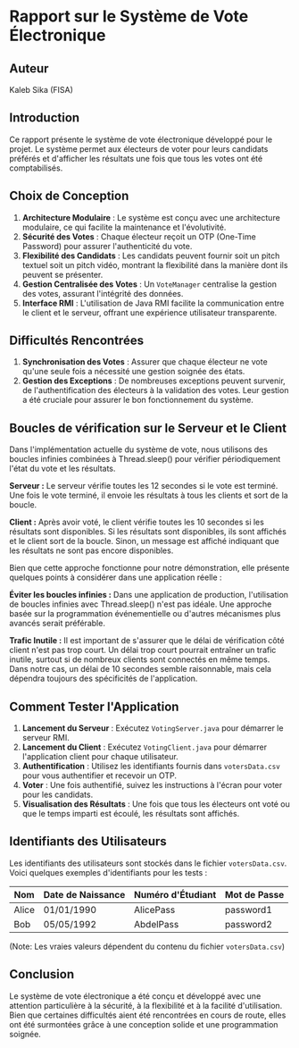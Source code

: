 # Rapport sur le Système de Vote Électronique

## Auteur
Kaleb Sika (FISA)

## Introduction

Ce rapport présente le système de vote électronique développé pour le projet. Le système permet aux électeurs de voter pour leurs candidats préférés et d'afficher les résultats une fois que tous les votes ont été comptabilisés.

## Choix de Conception

1. **Architecture Modulaire** : Le système est conçu avec une architecture modulaire, ce qui facilite la maintenance et l'évolutivité.
2. **Sécurité des Votes** : Chaque électeur reçoit un OTP (One-Time Password) pour assurer l'authenticité du vote.
3. **Flexibilité des Candidats** : Les candidats peuvent fournir soit un pitch textuel soit un pitch vidéo, montrant la flexibilité dans la manière dont ils peuvent se présenter.
4. **Gestion Centralisée des Votes** : Un `VoteManager` centralise la gestion des votes, assurant l'intégrité des données.
5. **Interface RMI** : L'utilisation de Java RMI facilite la communication entre le client et le serveur, offrant une expérience utilisateur transparente.

## Difficultés Rencontrées

1. **Synchronisation des Votes** : Assurer que chaque électeur ne vote qu'une seule fois a nécessité une gestion soignée des états.
2. **Gestion des Exceptions** : De nombreuses exceptions peuvent survenir, de l'authentification des électeurs à la validation des votes. Leur gestion a été cruciale pour assurer le bon fonctionnement du système.

## Boucles de vérification sur le Serveur et le Client
Dans l'implémentation actuelle du système de vote, nous utilisons des boucles infinies combinées à Thread.sleep() pour vérifier périodiquement l'état du vote et les résultats.

**Serveur :** Le serveur vérifie toutes les 12 secondes si le vote est terminé. Une fois le vote terminé, il envoie les résultats à tous les clients et sort de la boucle.

**Client :** Après avoir voté, le client vérifie toutes les 10 secondes si les résultats sont disponibles. Si les résultats sont disponibles, ils sont affichés et le client sort de la boucle. Sinon, un message est affiché indiquant que les résultats ne sont pas encore disponibles.

Bien que cette approche fonctionne pour notre démonstration, elle présente quelques points à considérer dans une application réelle :

**Éviter les boucles infinies :** Dans une application de production, l'utilisation de boucles infinies avec Thread.sleep() n'est pas idéale. Une approche basée sur la programmation événementielle ou d'autres mécanismes plus avancés serait préférable.

**Trafic Inutile :** Il est important de s'assurer que le délai de vérification côté client n'est pas trop court. Un délai trop court pourrait entraîner un trafic inutile, surtout si de nombreux clients sont connectés en même temps. Dans notre cas, un délai de 10 secondes semble raisonnable, mais cela dépendra toujours des spécificités de l'application.
## Comment Tester l'Application

1. **Lancement du Serveur** : Exécutez `VotingServer.java` pour démarrer le serveur RMI.
2. **Lancement du Client** : Exécutez `VotingClient.java` pour démarrer l'application client pour chaque utilisateur.
3. **Authentification** : Utilisez les identifiants fournis dans `votersData.csv` pour vous authentifier et recevoir un OTP.
4. **Voter** : Une fois authentifié, suivez les instructions à l'écran pour voter pour les candidats.
5. **Visualisation des Résultats** : Une fois que tous les électeurs ont voté ou que le temps imparti est écoulé, les résultats sont affichés.

## Identifiants des Utilisateurs

Les identifiants des utilisateurs sont stockés dans le fichier `votersData.csv`. Voici quelques exemples d'identifiants pour les tests :

| Nom  | Date de Naissance | Numéro d'Étudiant | Mot de Passe |
| ---- | ----------------- |-------------------|--------------|
| Alice | 01/01/1990       | AlicePass         | password1    |
| Bob   | 05/05/1992       | AbdelPass         | password2    |

(Note: Les vraies valeurs dépendent du contenu du fichier `votersData.csv`)

## Conclusion

Le système de vote électronique a été conçu et développé avec une attention particulière à la sécurité, à la flexibilité et à la facilité d'utilisation. Bien que certaines difficultés aient été rencontrées en cours de route, elles ont été surmontées grâce à une conception solide et une programmation soignée.
